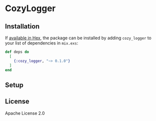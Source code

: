 # CozyLogger

## Installation

If [available in Hex](https://hex.pm/docs/publish), the package can be installed
by adding `cozy_logger` to your list of dependencies in `mix.exs`:

```elixir
def deps do
  [
    {:cozy_logger, "~> 0.1.0"}
  ]
end
```

## Setup

## License

Apache License 2.0
